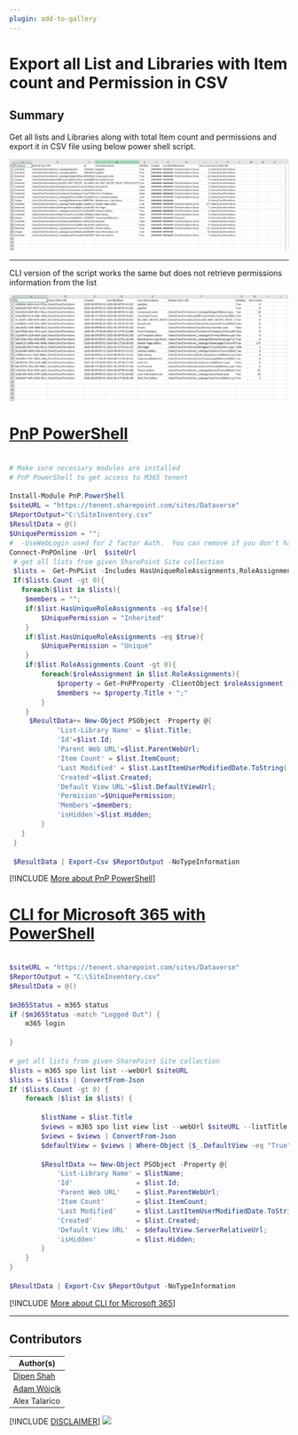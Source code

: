 ```yaml
---
plugin: add-to-gallery
---
```


# Export all List and Libraries with Item count and Permission in CSV

## Summary
Get all lists and Libraries along with total Item count and permissions and export it in CSV file using below power shell script.

![PnP Powershell result](assets/PnPPowershellExample.png)

----
CLI version of the script works the same but does not retrieve permissions information from the list

![PnP Powershell result](assets/M365CLIExample.png)

# [PnP PowerShell](#tab/pnpps)
```powershell

# Make sure necessary modules are installed
# PnP PowerShell to get access to M365 tenent

Install-Module PnP.PowerShell
$siteURL = "https://tenent.sharepoint.com/sites/Dataverse"
$ReportOutput="C:\SiteInventory.csv"
$ResultData = @()
$UniquePermission = "";
#  -UseWebLogin used for 2 factor Auth.  You can remove if you don't have MFA turned on
Connect-PnPOnline -Url  $siteUrl
 # get all lists from given SharePoint Site collection
 $lists =  Get-PnPList -Includes HasUniqueRoleAssignments,RoleAssignments
 If($lists.Count -gt 0){
   foreach($list in $lists){
    $members = "";
    if($list.HasUniqueRoleAssignments -eq $false){
        $UniquePermission = "Inherited"
    }
    if($list.HasUniqueRoleAssignments -eq $true){
        $UniquePermission = "Unique"    
    }
    if($list.RoleAssignments.Count -gt 0){
        foreach($roleAssignment in $list.RoleAssignments){
            $property = Get-PnPProperty -ClientObject $roleAssignment -Property Member
            $members += $property.Title + ";"
        }
    }
     $ResultData+= New-Object PSObject -Property @{
            'List-Library Name' = $list.Title;
            'Id'=$list.Id;
            'Parent Web URL'=$list.ParentWebUrl;
            'Item Count' = $list.ItemCount;
            'Last Modified' = $list.LastItemUserModifiedDate.ToString();
            'Created'=$list.Created;
            'Default View URL'=$list.DefaultViewUrl;
            'Permision'=$UniquePermission;
            'Members'=$members;
            'isHidden'=$list.Hidden;
        }
   }
 }

 $ResultData | Export-Csv $ReportOutput -NoTypeInformation
```
[!INCLUDE [More about PnP PowerShell](../../docfx/includes/MORE-PNPPS.md)]


# [CLI for Microsoft 365 with PowerShell](#tab/cli-m365-ps)
```powershell

$siteURL = "https://tenent.sharepoint.com/sites/Dataverse"
$ReportOutput = "C:\SiteInventory.csv"
$ResultData = @()

$m365Status = m365 status
if ($m365Status -match "Logged Out") {
    m365 login

}

# get all lists from given SharePoint Site collection
$lists = m365 spo list list --webUrl $siteURL
$lists = $lists | ConvertFrom-Json
If ($lists.Count -gt 0) {
    foreach ($list in $lists) {

        $listName = $list.Title
        $views = m365 spo list view list --webUrl $siteURL --listTitle $listName
        $views = $views | ConvertFrom-Json
        $defaultView = $views | Where-Object {$_.DefaultView -eq "True"}

        $ResultData += New-Object PSObject -Property @{
            'List-Library Name' = $listName;
            'Id'                = $list.Id;
            'Parent Web URL'    = $list.ParentWebUrl;
            'Item Count'        = $list.ItemCount;
            'Last Modified'     = $list.LastItemUserModifiedDate.ToString();
            'Created'           = $list.Created;
            'Default View URL'  = $defaultView.ServerRelativeUrl;
            'isHidden'          = $list.Hidden;
        }
    }
}

$ResultData | Export-Csv $ReportOutput -NoTypeInformation

```
[!INCLUDE [More about CLI for Microsoft 365](../../docfx/includes/MORE-CLIM365.md)]
***

## Contributors

| Author(s) |
|-----------|
| [Dipen Shah](https://github.com/dips365) |
| [Adam Wójcik](https://github.com/Adam-it)|
| Alex Talarico |


[!INCLUDE [DISCLAIMER](../../docfx/includes/DISCLAIMER.md)]
<img src="https://m365-visitor-stats.azurewebsites.net/script-samples/scripts/bulk-undelete-from-recyclebin" aria-hidden="true" />
